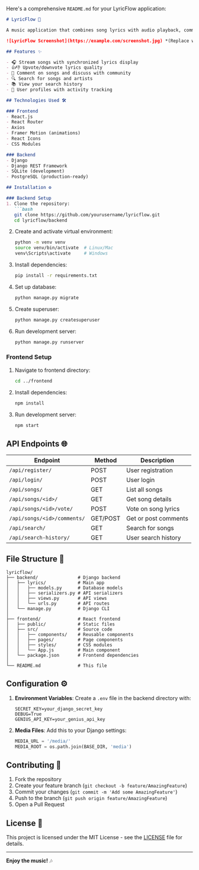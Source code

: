Here's a comprehensive `README.md` for your LyricFlow application:

```markdown
# LyricFlow 🎵

A music application that combines song lyrics with audio playback, community voting, and discussion.

![LyricFlow Screenshot](https://example.com/screenshot.jpg) *(Replace with actual screenshot URL)*

## Features ✨

- 🎧 Stream songs with synchronized lyrics display
- 👍👎 Upvote/downvote lyrics quality
- 💬 Comment on songs and discuss with community
- 🔍 Search for songs and artists
- 📚 View your search history
- 👤 User profiles with activity tracking

## Technologies Used 🛠️

### Frontend
- React.js
- React Router
- Axios
- Framer Motion (animations)
- React Icons
- CSS Modules

### Backend
- Django
- Django REST Framework
- SQLite (development)
- PostgreSQL (production-ready)

## Installation ⚙️

### Backend Setup
1. Clone the repository:
   ```bash
   git clone https://github.com/yourusername/lyricflow.git
   cd lyricflow/backend
   ```

2. Create and activate virtual environment:
   ```bash
   python -m venv venv
   source venv/bin/activate  # Linux/Mac
   venv\Scripts\activate     # Windows
   ```

3. Install dependencies:
   ```bash
   pip install -r requirements.txt
   ```

4. Set up database:
   ```bash
   python manage.py migrate
   ```

5. Create superuser:
   ```bash
   python manage.py createsuperuser
   ```

6. Run development server:
   ```bash
   python manage.py runserver
   ```

### Frontend Setup
1. Navigate to frontend directory:
   ```bash
   cd ../frontend
   ```

2. Install dependencies:
   ```bash
   npm install
   ```

3. Run development server:
   ```bash
   npm start
   ```

## API Endpoints 🌐

| Endpoint | Method | Description |
|----------|--------|-------------|
| `/api/register/` | POST | User registration |
| `/api/login/` | POST | User login |
| `/api/songs/` | GET | List all songs |
| `/api/songs/<id>/` | GET | Get song details |
| `/api/songs/<id>/vote/` | POST | Vote on song lyrics |
| `/api/songs/<id>/comments/` | GET/POST | Get or post comments |
| `/api/search/` | GET | Search for songs |
| `/api/search-history/` | GET | User search history |

## File Structure 📂

```
lyricflow/
├── backend/               # Django backend
│   ├── lyrics/            # Main app
│   │   ├── models.py      # Database models
│   │   ├── serializers.py # API serializers
│   │   ├── views.py       # API views
│   │   └── urls.py        # API routes
│   └── manage.py          # Django CLI
│
├── frontend/              # React frontend
│   ├── public/            # Static files
│   ├── src/               # Source code
│   │   ├── components/    # Reusable components
│   │   ├── pages/         # Page components
│   │   ├── styles/        # CSS modules
│   │   └── App.js         # Main component
│   └── package.json       # Frontend dependencies
│
└── README.md              # This file
```

## Configuration ⚙️

1. **Environment Variables**:
   Create a `.env` file in the backend directory with:
   ```
   SECRET_KEY=your_django_secret_key
   DEBUG=True
   GENIUS_API_KEY=your_genius_api_key
   ```

2. **Media Files**:
   Add this to your Django settings:
   ```python
   MEDIA_URL = '/media/'
   MEDIA_ROOT = os.path.join(BASE_DIR, 'media')
   ```

## Contributing 🤝

1. Fork the repository
2. Create your feature branch (`git checkout -b feature/AmazingFeature`)
3. Commit your changes (`git commit -m 'Add some AmazingFeature'`)
4. Push to the branch (`git push origin feature/AmazingFeature`)
5. Open a Pull Request

## License 📄

This project is licensed under the MIT License - see the [LICENSE](LICENSE) file for details.

---

**Enjoy the music!** 🎶
```
